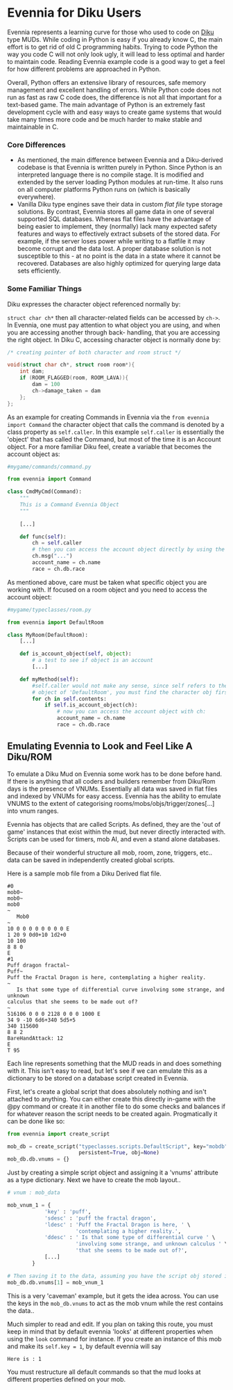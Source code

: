 # Evennia for Diku Users


Evennia represents a learning curve for those who used to code on
[Diku](https://en.wikipedia.org/wiki/DikuMUD) type MUDs. While coding in Python is easy if you
already know C, the main effort is to get rid of old C programming habits. Trying to code Python the
way you code C will not only look ugly, it will lead to less optimal and harder to maintain code.
Reading Evennia example code is a good way to get a feel for how different problems are approached
in Python.

Overall, Python offers an extensive library of resources, safe memory management and excellent
handling of errors. While Python code does not run as fast as raw C code does, the difference is not
all that important for a text-based game. The main advantage of Python is an extremely fast
development cycle with and easy ways to create game systems that would take many times more code and
be much harder to make stable and maintainable in C.

### Core Differences

- As mentioned, the main difference between Evennia and a Diku-derived codebase is that Evennia is
written purely in Python. Since Python is an interpreted language there is no compile stage. It is
modified and extended by the server loading Python modules at run-time. It also runs on all computer
platforms Python runs on (which is basically everywhere).
- Vanilla Diku type engines save their data in custom *flat file* type storage solutions. By
contrast, Evennia stores all game data in one of several supported SQL databases. Whereas flat files
have the advantage of being easier to implement, they (normally) lack many expected safety features
and ways to effectively extract subsets of the stored data. For example, if the server loses power
while writing to a flatfile it may become corrupt and the data lost. A proper database solution is
not susceptible to this - at no point is the data in a state where it cannot be recovered. Databases
are also highly optimized for querying large data sets efficiently.

### Some Familiar Things

Diku expresses the character object referenced normally by:

`struct char ch*` then all character-related fields can be accessed by `ch->`. In Evennia, one must
pay attention to what object you are using, and when you are accessing another through back-
handling, that you are accessing the right object. In Diku C, accessing character object is normally
done by:

```c
/* creating pointer of both character and room struct */

void(struct char ch*, struct room room*){
    int dam;
    if (ROOM_FLAGGED(room, ROOM_LAVA)){
        dam = 100
        ch->damage_taken = dam
    };
};
```

As an example for creating Commands in Evennia via the `from evennia import Command` the character
object that calls the command is denoted by a class property as `self.caller`. In this example
`self.caller` is essentially the 'object' that has called the Command, but most of the time it is an
Account object. For a more familiar Diku feel, create a variable that becomes the account object as:

```python
#mygame/commands/command.py

from evennia import Command

class CmdMyCmd(Command):
    """
    This is a Command Evennia Object
    """
    
    [...]

    def func(self):
        ch = self.caller
        # then you can access the account object directly by using the familiar ch.
        ch.msg("...")
        account_name = ch.name
        race = ch.db.race

```

As mentioned above, care must be taken what specific object you are working with. If focused on a
room object and you need to access the account object:

```python
#mygame/typeclasses/room.py

from evennia import DefaultRoom

class MyRoom(DefaultRoom):
    [...]

    def is_account_object(self, object):
        # a test to see if object is an account
        [...]

    def myMethod(self):
        #self.caller would not make any sense, since self refers to the
        # object of 'DefaultRoom', you must find the character obj first:
        for ch in self.contents:
            if self.is_account_object(ch):
                # now you can access the account object with ch:
                account_name = ch.name
                race = ch.db.race
```


## Emulating Evennia to Look and Feel Like A Diku/ROM

To emulate a Diku Mud on Evennia some work has to be done before hand. If there is anything that all
coders and builders remember from Diku/Rom days is the presence of VNUMs. Essentially all data was
saved in flat files and indexed by VNUMs for easy access. Evennia has the ability to emulate VNUMS
to the extent of categorising rooms/mobs/objs/trigger/zones[...] into vnum ranges.

Evennia has objects that are called Scripts. As defined, they are the 'out of game' instances that
exist within the mud, but never directly interacted with. Scripts can be used for timers, mob AI,
and even a stand alone databases.

Because of their wonderful structure all mob, room, zone, triggers, etc.. data can be saved in
independently created global scripts.

Here is a sample mob file from a Diku Derived flat file.

```text
#0
mob0~
mob0~
mob0
~
   Mob0
~
10 0 0 0 0 0 0 0 0 E
1 20 9 0d0+10 1d2+0
10 100
8 8 0
E
#1
Puff dragon fractal~
Puff~
Puff the Fractal Dragon is here, contemplating a higher reality.
~
   Is that some type of differential curve involving some strange, and unknown
calculus that she seems to be made out of?
~
516106 0 0 0 2128 0 0 0 1000 E
34 9 -10 6d6+340 5d5+5
340 115600
8 8 2
BareHandAttack: 12
E
T 95
```
Each line represents something that the MUD reads in and does something with it. This isn't easy to
read, but let's see if we can emulate this as a dictionary to be stored on a database script created
in Evennia.

First, let's create a global script that does absolutely nothing and isn't attached to anything. You
can either create this directly in-game with the @py command or create it in another file to do some
checks and balances if for whatever reason the script needs to be created again. Progmatically it
can be done like so:

```python
from evennia import create_script

mob_db = create_script("typeclasses.scripts.DefaultScript", key="mobdb",
                       persistent=True, obj=None)
mob_db.db.vnums = {}
```
Just by creating a simple script object and assigning it a 'vnums' attribute as a type dictionary.
Next we have to create the mob layout..

```python
# vnum : mob_data

mob_vnum_1 = {
            'key' : 'puff',
            'sdesc' : 'puff the fractal dragon',
            'ldesc' : 'Puff the Fractal Dragon is here, ' \
                      'contemplating a higher reality.',
            'ddesc' : ' Is that some type of differential curve ' \
                      'involving some strange, and unknown calculus ' \
                      'that she seems to be made out of?',
            [...]
        }

# Then saving it to the data, assuming you have the script obj stored in a variable.
mob_db.db.vnums[1] = mob_vnum_1
```

This is a very 'caveman' example, but it gets the idea across. You can use the keys in the
`mob_db.vnums` to act as the mob vnum while the rest contains the data..

Much simpler to read and edit. If you plan on taking this route, you must keep in mind that by
default evennia 'looks' at different properties when using the `look` command for instance. If you
create an instance of this mob and make its `self.key = 1`, by default evennia will say

`Here is : 1`

You must restructure all default commands so that the mud looks at different properties defined on
your mob.




